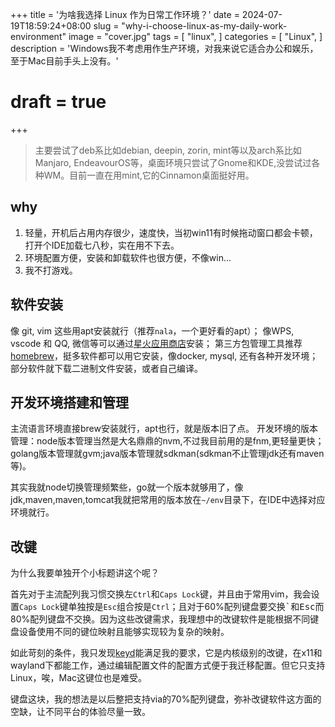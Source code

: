 +++
title = '为啥我选择 Linux 作为日常工作环境？'
date = 2024-07-19T18:59:24+08:00
slug = "why-i-choose-linux-as-my-daily-work-environment"
image = "cover.jpg"
tags = [
    "linux",
]
categories = [
    "Linux",
]
description = 'Windows我不考虑用作生产环境，对我来说它适合办公和娱乐，至于Mac目前手头上没有。'
# draft = true
+++

> 主要尝试了deb系比如debian, deepin, zorin, mint等以及arch系比如Manjaro, EndeavourOS等，桌面环境只尝试了Gnome和KDE,没尝试过各种WM。目前一直在用mint,它的Cinnamon桌面挺好用。

## why

1. 轻量，开机后占用内存很少，速度快，当初win11有时候拖动窗口都会卡顿，打开个IDE加载七八秒，实在用不下去。
2. 环境配置方便，安装和卸载软件也很方便，不像win...
3. 我不打游戏。

## 软件安装

像 git, vim 这些用apt安装就行（推荐`nala`，一个更好看的apt）；
像WPS, vscode 和 QQ, 微信等可以通过[星火应用商店](https://gitee.com/spark-store-project/spark-store)安装；
第三方包管理工具推荐[homebrew](https://brew.sh/)，挺多软件都可以用它安装，像docker, mysql, 还有各种开发环境；
部分软件就下载二进制文件安装，或者自己编译。

## 开发环境搭建和管理

主流语言环境直接brew安装就行，apt也行，就是版本旧了点。
开发环境的版本管理：node版本管理当然是大名鼎鼎的nvm,不过我目前用的是fnm,更轻量更快；golang版本管理就gvm;java版本管理就sdkman(sdkman不止管理jdk还有maven等)。

其实我就node切换管理频繁些，go就一个版本就够用了，像jdk,maven,maven,tomcat我就把常用的版本放在`~/env`目录下，在IDE中选择对应环境就行。

## 改键

为什么我要单独开个小标题讲这个呢？

首先对于主流配列我习惯交换左`Ctrl`和`Caps Lock`键，并且由于常用vim，我会设置`Caps Lock`键单独按是`Esc`组合按是`Ctrl`；且对于60%配列键盘要交换<kbd>\`</kbd>和<kbd>Esc</kbd>而80%配列键盘不交换。因为这些改键需求，我理想中的改键软件是能根据不同键盘设备使用不同的键位映射且能够实现较为复杂的映射。

如此苛刻的条件，我只发现[keyd](https://github.com/rvaiya/keyd)能满足我的要求，它是内核级别的改键，在x11和wayland下都能工作，通过编辑配置文件的配置方式便于我迁移配置。但它只支持Linux，唉，Mac这键位也是难受。

键盘这块，我的想法是以后整把支持via的70%配列键盘，弥补改键软件这方面的空缺，让不同平台的体验尽量一致。
